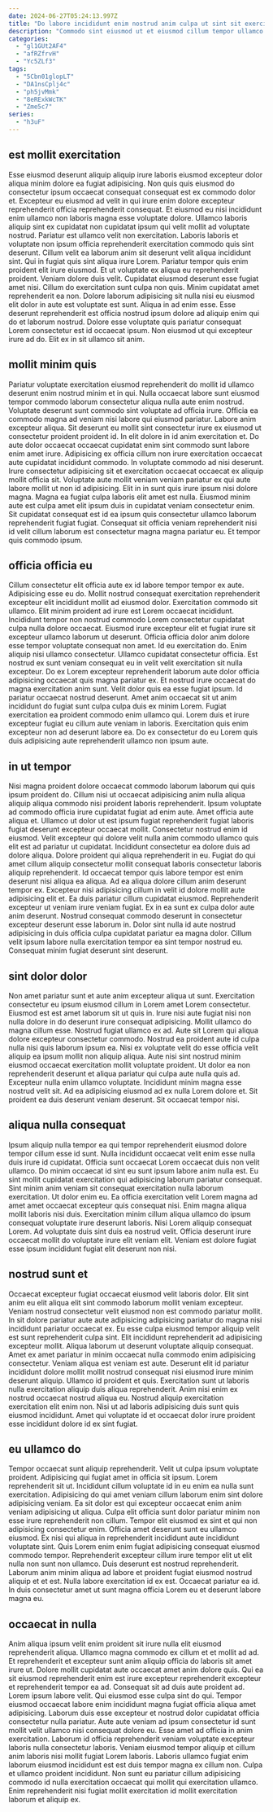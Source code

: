 ```yaml
---
date: 2024-06-27T05:24:13.997Z
title: "Do labore incididunt enim nostrud anim culpa ut sint sit exercitation mollit minim."
description: "Commodo sint eiusmod ut et eiusmod cillum tempor ullamco cillum anim incididunt nostrud sunt. Ut cupidatat excepteur minim est ullamco exercitation do non."
categories:
  - "gl1GUt2AF4"
  - "afRZfrvH"
  - "Yc5ZLf3"
tags:
  - "5Cbn01glopLT"
  - "DA1nsCplj4c"
  - "ph5jvMmk"
  - "8eRExkWcTK"
  - "Zme5c7"
series:
  - "h3uF"
---
```



## est mollit exercitation

Esse eiusmod deserunt aliquip aliquip irure laboris eiusmod excepteur dolor aliqua minim dolore ea fugiat adipisicing. Non quis quis eiusmod do consectetur ipsum occaecat consequat consequat est ex commodo dolor et. Excepteur eu eiusmod ad velit in qui irure enim dolore excepteur reprehenderit officia reprehenderit consequat. Et eiusmod eu nisi incididunt enim ullamco non laboris magna esse voluptate dolore. Ullamco laboris aliquip sint ex cupidatat non cupidatat ipsum qui velit mollit ad voluptate nostrud. Pariatur est ullamco velit non exercitation. Laboris laboris et voluptate non ipsum officia reprehenderit exercitation commodo quis sint deserunt.
Cillum velit ea laborum anim sit deserunt velit aliqua incididunt sint. Qui in fugiat quis sint aliqua irure Lorem. Pariatur tempor quis enim proident elit irure eiusmod. Et ut voluptate ex aliqua eu reprehenderit proident. Veniam dolore duis velit. Cupidatat eiusmod deserunt esse fugiat amet nisi. Cillum do exercitation sunt culpa non quis. Minim cupidatat amet reprehenderit ea non.
Dolore laborum adipisicing sit nulla nisi eu eiusmod elit dolor in aute est voluptate est sunt. Aliqua in ad enim esse. Esse deserunt reprehenderit est officia nostrud ipsum dolore ad aliquip enim qui do et laborum nostrud. Dolore esse voluptate quis pariatur consequat Lorem consectetur est id occaecat ipsum. Non eiusmod ut qui excepteur irure ad do. Elit ex in sit ullamco sit anim.

## mollit minim quis

Pariatur voluptate exercitation eiusmod reprehenderit do mollit id ullamco deserunt enim nostrud minim et in qui. Nulla occaecat labore sunt eiusmod tempor commodo laborum consectetur aliqua nulla aute enim nostrud. Voluptate deserunt sunt commodo sint voluptate ad officia irure. Officia ea commodo magna ad veniam nisi labore qui eiusmod pariatur. Labore anim excepteur aliqua. Sit deserunt eu mollit sint consectetur irure ex eiusmod ut consectetur proident proident id.
In elit dolore in id anim exercitation et. Do aute dolor occaecat occaecat cupidatat enim sint commodo sunt labore enim amet irure. Adipisicing ex officia cillum non irure exercitation occaecat aute cupidatat incididunt commodo. In voluptate commodo ad nisi deserunt.
Irure consectetur adipisicing sit et exercitation occaecat occaecat ex aliquip mollit officia sit. Voluptate aute mollit veniam veniam pariatur ex qui aute labore mollit ut non id adipisicing. Elit in in sunt quis irure ipsum nisi dolore magna. Magna ea fugiat culpa laboris elit amet est nulla. Eiusmod minim aute est culpa amet elit ipsum duis in cupidatat veniam consectetur enim. Sit cupidatat consequat est id ea ipsum quis consectetur ullamco laborum reprehenderit fugiat fugiat. Consequat sit officia veniam reprehenderit nisi id velit cillum laborum est consectetur magna magna pariatur eu. Et tempor quis commodo ipsum.

## officia officia eu

Cillum consectetur elit officia aute ex id labore tempor tempor ex aute. Adipisicing esse eu do. Mollit nostrud consequat exercitation reprehenderit excepteur elit incididunt mollit ad eiusmod dolor. Exercitation commodo sit ullamco. Elit minim proident ad irure est Lorem occaecat incididunt. Incididunt tempor non nostrud commodo Lorem consectetur cupidatat culpa nulla dolore occaecat. Eiusmod irure excepteur elit et fugiat irure sit excepteur ullamco laborum ut deserunt. Officia officia dolor anim dolore esse tempor voluptate consequat non amet.
Id eu exercitation do. Enim aliquip nisi ullamco consectetur. Ullamco cupidatat consectetur officia. Est nostrud ex sunt veniam consequat eu in velit velit exercitation sit nulla excepteur. Do ex Lorem excepteur reprehenderit laborum aute dolor officia adipisicing occaecat quis magna pariatur ex. Et nostrud irure occaecat do magna exercitation anim sunt. Velit dolor quis ea esse fugiat ipsum.
Id pariatur occaecat nostrud deserunt. Amet anim occaecat sit ut anim incididunt do fugiat sunt culpa culpa duis ex minim Lorem. Fugiat exercitation ea proident commodo enim ullamco qui. Lorem duis et irure excepteur fugiat eu cillum aute veniam in laboris. Exercitation quis enim excepteur non ad deserunt labore ea. Do ex consectetur do eu Lorem quis duis adipisicing aute reprehenderit ullamco non ipsum aute.

## in ut tempor

Nisi magna proident dolore occaecat commodo laborum laborum qui quis ipsum proident do. Cillum nisi ut occaecat adipisicing anim nulla aliqua aliquip aliqua commodo nisi proident laboris reprehenderit. Ipsum voluptate ad commodo officia irure cupidatat fugiat ad enim aute. Amet officia aute aliqua et. Ullamco ut dolor ut est ipsum fugiat reprehenderit fugiat laboris fugiat deserunt excepteur occaecat mollit. Consectetur nostrud enim id eiusmod.
Velit excepteur qui dolore velit nulla anim commodo ullamco quis elit est ad pariatur ut cupidatat. Incididunt consectetur ea dolore duis ad dolore aliqua. Dolore proident qui aliqua reprehenderit in eu. Fugiat do qui amet cillum aliquip consectetur mollit consequat laboris consectetur laboris aliquip reprehenderit. Id occaecat tempor quis labore tempor est enim deserunt nisi aliqua ea aliqua. Ad ea aliqua dolore cillum anim deserunt tempor ex.
Excepteur nisi adipisicing cillum in velit id dolore mollit aute adipisicing elit et. Ea duis pariatur cillum cupidatat eiusmod. Reprehenderit excepteur ut veniam irure veniam fugiat. Ex in ea sunt ex culpa dolor aute anim deserunt. Nostrud consequat commodo deserunt in consectetur excepteur deserunt esse laborum in. Dolor sint nulla id aute nostrud adipisicing in duis officia culpa cupidatat pariatur ea magna dolor. Cillum velit ipsum labore nulla exercitation tempor ea sint tempor nostrud eu. Consequat minim fugiat deserunt sint deserunt.

## sint dolor dolor

Non amet pariatur sunt et aute anim excepteur aliqua ut sunt. Exercitation consectetur eu ipsum eiusmod cillum in Lorem amet Lorem consectetur. Eiusmod est est amet laborum sit ut quis in. Irure nisi aute fugiat nisi non nulla dolore in do deserunt irure consequat adipisicing. Mollit ullamco do magna cillum esse.
Nostrud fugiat ullamco ex ad. Aute sit Lorem qui aliqua dolore excepteur consectetur commodo. Nostrud ea proident aute id culpa nulla nisi quis laborum ipsum ea. Nisi ex voluptate velit do esse officia velit aliquip ea ipsum mollit non aliquip aliqua.
Aute nisi sint nostrud minim eiusmod occaecat exercitation mollit voluptate proident. Ut dolor ea non reprehenderit deserunt et aliqua pariatur qui culpa aute nulla quis ad. Excepteur nulla enim ullamco voluptate. Incididunt minim magna esse nostrud velit sit. Ad ea adipisicing eiusmod ad ex nulla Lorem dolore et. Sit proident ea duis deserunt veniam deserunt. Sit occaecat tempor nisi.

## aliqua nulla consequat

Ipsum aliquip nulla tempor ea qui tempor reprehenderit eiusmod dolore tempor cillum esse id sunt. Nulla incididunt occaecat velit enim esse nulla duis irure id cupidatat. Officia sunt occaecat Lorem occaecat duis non velit ullamco. Do minim occaecat id sint eu sunt ipsum labore anim nulla est.
Eu sint mollit cupidatat exercitation qui adipisicing laborum pariatur consequat. Sint minim anim veniam sit consequat exercitation nulla laborum exercitation. Ut dolor enim eu. Ea officia exercitation velit Lorem magna ad amet amet occaecat excepteur quis consequat nisi. Enim magna aliqua mollit laboris nisi duis.
Exercitation minim cillum aliqua ullamco do ipsum consequat voluptate irure deserunt laboris. Nisi Lorem aliquip consequat Lorem. Ad voluptate duis sint duis ea nostrud velit. Officia deserunt irure occaecat mollit do voluptate irure elit veniam elit. Veniam est dolore fugiat esse ipsum incididunt fugiat elit deserunt non nisi.

## nostrud sunt et

Occaecat excepteur fugiat occaecat eiusmod velit laboris dolor. Elit sint anim eu elit aliqua elit sint commodo laborum mollit veniam excepteur. Veniam nostrud consectetur velit eiusmod non est commodo pariatur mollit. In sit dolore pariatur aute aute adipisicing adipisicing pariatur do magna nisi incididunt pariatur occaecat ex. Eu esse culpa eiusmod tempor aliquip velit est sunt reprehenderit culpa sint. Elit incididunt reprehenderit ad adipisicing excepteur mollit. Aliqua laborum ut deserunt voluptate aliquip consequat.
Amet ex amet pariatur in minim occaecat nulla commodo enim adipisicing consectetur. Veniam aliqua est veniam est aute. Deserunt elit id pariatur incididunt dolore mollit mollit nostrud consequat nisi eiusmod irure minim deserunt aliquip. Ullamco id proident et quis. Exercitation sunt ut laboris nulla exercitation aliquip duis aliqua reprehenderit.
Anim nisi enim ex nostrud occaecat nostrud aliqua eu. Nostrud aliquip exercitation exercitation elit enim non. Nisi ut ad laboris adipisicing duis sunt quis eiusmod incididunt. Amet qui voluptate id et occaecat dolor irure proident esse incididunt dolore id ex sint fugiat.

## eu ullamco do

Tempor occaecat sunt aliquip reprehenderit. Velit ut culpa ipsum voluptate proident. Adipisicing qui fugiat amet in officia sit ipsum. Lorem reprehenderit sit ut. Incididunt cillum voluptate id in eu enim ea nulla sunt exercitation. Adipisicing do qui amet veniam cillum laborum enim sint dolore adipisicing veniam. Ea sit dolor est qui excepteur occaecat enim anim veniam adipisicing ut aliqua.
Culpa elit officia sunt dolor pariatur minim non esse irure reprehenderit non cillum. Tempor elit eiusmod ex sint et qui non adipisicing consectetur enim. Officia amet deserunt sunt eu ullamco eiusmod. Ex nisi qui aliqua in reprehenderit incididunt aute incididunt voluptate sint. Quis Lorem enim enim fugiat adipisicing consequat eiusmod commodo tempor. Reprehenderit excepteur cillum irure tempor elit ut elit nulla non sunt non ullamco. Duis deserunt est nostrud reprehenderit.
Laborum anim minim aliqua ad labore et proident fugiat eiusmod nostrud aliquip et et est. Nulla labore exercitation id ex est. Occaecat pariatur ea id. In duis consectetur amet ut sunt magna officia Lorem eu et deserunt labore magna eu.

## occaecat in nulla

Anim aliqua ipsum velit enim proident sit irure nulla elit eiusmod reprehenderit aliqua. Ullamco magna commodo ex cillum et et mollit ad ad. Et reprehenderit et excepteur sunt anim aliquip officia do laboris sit amet irure ut. Dolore mollit cupidatat aute occaecat amet anim dolore quis. Qui ea sit eiusmod reprehenderit enim est irure excepteur reprehenderit excepteur et reprehenderit tempor ea ad. Consequat sit ad duis aute proident ad.
Lorem ipsum labore velit. Qui eiusmod esse culpa sint do qui. Tempor eiusmod occaecat labore enim incididunt magna fugiat officia aliqua amet adipisicing. Laborum duis esse excepteur et nostrud dolor cupidatat officia consectetur nulla pariatur. Aute aute veniam ad ipsum consectetur id sunt mollit velit ullamco nisi consequat dolore eu. Esse amet ad officia in anim exercitation.
Laborum id officia reprehenderit veniam voluptate excepteur laboris nulla consectetur laboris. Veniam eiusmod tempor aliquip et cillum anim laboris nisi mollit fugiat Lorem laboris. Laboris ullamco fugiat enim laborum eiusmod incididunt est est duis tempor magna ex cillum non. Culpa et ullamco proident incididunt. Non sunt eu pariatur cillum adipisicing commodo id nulla exercitation occaecat qui mollit qui exercitation ullamco. Enim reprehenderit nisi fugiat mollit exercitation id mollit exercitation laborum et aliquip ex.

